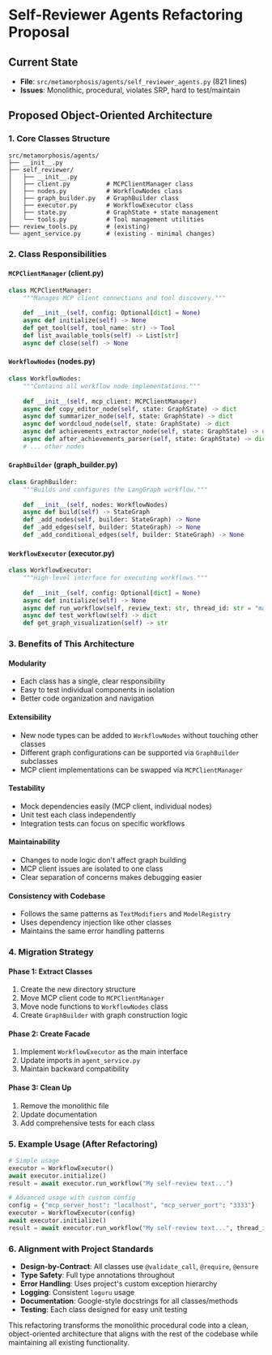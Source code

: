 # Self-Reviewer Agents Refactoring Proposal

## Current State
- **File**: `src/metamorphosis/agents/self_reviewer_agents.py` (821 lines)
- **Issues**: Monolithic, procedural, violates SRP, hard to test/maintain

## Proposed Object-Oriented Architecture

### 1. Core Classes Structure

```
src/metamorphosis/agents/
├── __init__.py
├── self_reviewer/
│   ├── __init__.py
│   ├── client.py          # MCPClientManager class
│   ├── nodes.py           # WorkflowNodes class  
│   ├── graph_builder.py   # GraphBuilder class
│   ├── executor.py        # WorkflowExecutor class
│   ├── state.py           # GraphState + state management
│   └── tools.py           # Tool management utilities
├── review_tools.py        # (existing)
└── agent_service.py       # (existing - minimal changes)
```

### 2. Class Responsibilities

#### `MCPClientManager` (client.py)
```python
class MCPClientManager:
    """Manages MCP client connections and tool discovery."""
    
    def __init__(self, config: Optional[dict] = None)
    async def initialize(self) -> None
    def get_tool(self, tool_name: str) -> Tool
    def list_available_tools(self) -> List[str]
    async def close(self) -> None
```

#### `WorkflowNodes` (nodes.py)
```python
class WorkflowNodes:
    """Contains all workflow node implementations."""
    
    def __init__(self, mcp_client: MCPClientManager)
    async def copy_editor_node(self, state: GraphState) -> dict
    async def summarizer_node(self, state: GraphState) -> dict
    async def wordcloud_node(self, state: GraphState) -> dict
    async def achievements_extractor_node(self, state: GraphState) -> dict
    async def after_achievements_parser(self, state: GraphState) -> dict
    # ... other nodes
```

#### `GraphBuilder` (graph_builder.py)
```python
class GraphBuilder:
    """Builds and configures the LangGraph workflow."""
    
    def __init__(self, nodes: WorkflowNodes)
    async def build(self) -> StateGraph
    def _add_nodes(self, builder: StateGraph) -> None
    def _add_edges(self, builder: StateGraph) -> None
    def _add_conditional_edges(self, builder: StateGraph) -> None
```

#### `WorkflowExecutor` (executor.py)
```python
class WorkflowExecutor:
    """High-level interface for executing workflows."""
    
    def __init__(self, config: Optional[dict] = None)
    async def initialize(self) -> None
    async def run_workflow(self, review_text: str, thread_id: str = "main") -> dict
    async def test_workflow(self) -> dict
    def get_graph_visualization(self) -> str
```

### 3. Benefits of This Architecture

#### **Modularity**
- Each class has a single, clear responsibility
- Easy to test individual components in isolation
- Better code organization and navigation

#### **Extensibility**
- New node types can be added to `WorkflowNodes` without touching other classes
- Different graph configurations can be supported via `GraphBuilder` subclasses
- MCP client implementations can be swapped via `MCPClientManager`

#### **Testability**
- Mock dependencies easily (MCP client, individual nodes)
- Unit test each class independently
- Integration tests can focus on specific workflows

#### **Maintainability**
- Changes to node logic don't affect graph building
- MCP client issues are isolated to one class
- Clear separation of concerns makes debugging easier

#### **Consistency with Codebase**
- Follows the same patterns as `TextModifiers` and `ModelRegistry`
- Uses dependency injection like other classes
- Maintains the same error handling patterns

### 4. Migration Strategy

#### Phase 1: Extract Classes
1. Create the new directory structure
2. Move MCP client code to `MCPClientManager`
3. Move node functions to `WorkflowNodes` class
4. Create `GraphBuilder` with graph construction logic

#### Phase 2: Create Facade
1. Implement `WorkflowExecutor` as the main interface
2. Update imports in `agent_service.py`
3. Maintain backward compatibility

#### Phase 3: Clean Up
1. Remove the monolithic file
2. Update documentation
3. Add comprehensive tests for each class

### 5. Example Usage (After Refactoring)

```python
# Simple usage
executor = WorkflowExecutor()
await executor.initialize()
result = await executor.run_workflow("My self-review text...")

# Advanced usage with custom config
config = {"mcp_server_host": "localhost", "mcp_server_port": "3333"}
executor = WorkflowExecutor(config)
await executor.initialize()
result = await executor.run_workflow("My self-review text...", thread_id="session_123")
```

### 6. Alignment with Project Standards

- **Design-by-Contract**: All classes use `@validate_call`, `@require`, `@ensure`
- **Type Safety**: Full type annotations throughout
- **Error Handling**: Uses project's custom exception hierarchy
- **Logging**: Consistent `loguru` usage
- **Documentation**: Google-style docstrings for all classes/methods
- **Testing**: Each class designed for easy unit testing

This refactoring transforms the monolithic procedural code into a clean, object-oriented architecture that aligns with the rest of the codebase while maintaining all existing functionality.

